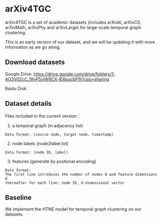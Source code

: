 # arXiv4TGC

arXiv4TGC is a set of academic datasets (includes arXivAI, arXivCS, arXivMath, arXivPhy and arXivLarge) for large-scale temporal graph clustering.

This is an early version of our dataset, and we will be updating it with more information as we go along.

## Download datasets

Google Drive: https://drive.google.com/drive/folders/1-4O3V0ZcC_f8yP5ylW9CX-lE6qucbFfh?usp=sharing

Baidu Disk:

## Dataset details

Files included in the current version：

1. a temporal graph (in adjacency list)

```
Data format: (source node, target node, timestamp)
```

2. node labels (node2label.txt)

```
Data format: (node ID, label)
```

3. features (generate by postional encoding)

```
Data format: 
The first line introduces the number of nodes N and feature dimensions d
thereafter for each line: node ID, d-dimensional vector
```

## Baseline

We implement the HTNE model for temporal graph clustering on our datasets.

